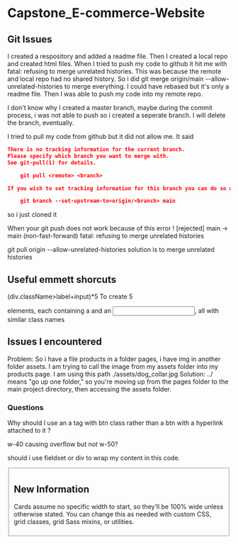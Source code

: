 # Capstone_E-commerce-Website



## Git Issues
I created a respository and added a readme file. Then I created a local repo and created html files. When I tried to push my code to github it hit me with fatal: refusing to merge unrelated histories. This was because the remote and local repo had no shared history. So i did git merge origin/main --allow-unrelated-histories to merge everything. I could have rebased but it's only a readme file. Then I was able to push my code into my remote repo. 

I don't know why I created a master branch, maybe during the commit process, i was not able to push so i created a seperate branch. I will delete the branch, eventually. 

I tried to pull my code from github but it did not allow me. It said 
```json
There is no tracking information for the current branch.
Please specify which branch you want to merge with.
See git-pull(1) for details.

    git pull <remote> <branch>

If you wish to set tracking information for this branch you can do so with:

    git branch --set-upstream-to=origin/<branch> main
```
so i just cloned it

When your git push does not work because of this error
! [rejected]        main -> main (non-fast-forward)
fatal: refusing to merge unrelated histories

git pull origin <branch-name> --allow-unrelated-histories
solution is to merge unrelated histories 

## Useful emmett shorcuts 
(div.className>label+input)*5
To create 5 <div> elements, each containing a <label> and an <input>, all with similar class names

## Issues I encountered 
Problem: So i have a file products in a folder pages, i have img in another folder assets. I am trying to call the image from my assets folder into my products page. I am using this path  ./assets/dog_collar.jpg
Solution:  ../ means "go up one folder," so you're moving up from the pages folder to the main project directory, then accessing the assets folder.


### Questions

Why should I use an a tag with btn class rather than a btn with a hyperlink attached to it ? 

w-40 causing overflow but not w-50? 

should i use fieldset or div to wrap my content in this code. <fieldset>





## New Information

Cards assume no specific width to start, so they’ll be 100% wide unless otherwise stated. You can change this as needed with custom CSS, grid classes, grid Sass mixins, or utilities.

